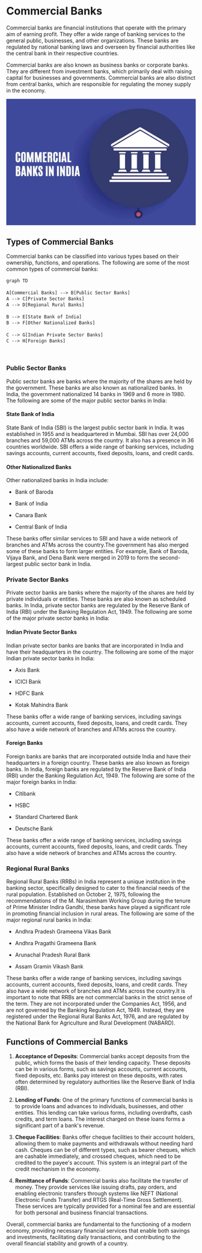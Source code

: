 # Commercial Banks
Commercial banks are financial institutions that operate with the primary aim of earning profit. They offer a wide range of banking services to the general public, businesses, and other organizations. These banks are regulated by national banking laws and overseen by financial authorities like the central bank in their respective countries.

Commercial banks are also known as business banks or corporate banks. They are different from investment banks, which primarily deal with raising capital for businesses and governments. Commercial banks are also distinct from central banks, which are responsible for regulating the money supply in the economy.


![Commercial Bankas](image-1.png)
## Types of Commercial Banks

Commercial banks can be classified into various types based on their ownership, functions, and operations. The following are some of the most common types of commercial banks:


```mermaid
graph TD

A[Commercial Banks] --> B[Public Sector Banks]
A --> C[Private Sector Banks]
A --> D[Regional Rural Banks]

B --> E[State Bank of India]
B --> F[Other Nationalized Banks]

C --> G[Indian Private Sector Banks]
C --> H[Foreign Banks]



```


### Public Sector Banks 

Public sector banks are banks where the majority of the shares are held by the government. These banks are also known as nationalized banks. In India, the government nationalized 14 banks in 1969 and 6 more in 1980. The following are some of the major public sector banks in India:



#### State Bank of India 

State Bank of India (SBI) is the largest public sector bank in India. It was established in 1955 and is headquartered in Mumbai. SBI has over 24,000 branches and 59,000 ATMs across the country. It also has a presence in 36 countries worldwide. SBI offers a wide range of banking services, including savings accounts, current accounts, fixed deposits, loans, and credit cards.



#### Other Nationalized Banks

Other nationalized banks in India include:

- Bank of Baroda

- Bank of India

- Canara Bank

- Central Bank of India

These banks offer similar services to SBI and have a wide network of branches and ATMs across the country.The government has also merged some of these banks to form larger entities. For example, Bank of Baroda, Vijaya Bank, and Dena Bank were merged in 2019 to form the second-largest public sector bank in India.


### Private Sector Banks

Private sector banks are banks where the majority of the shares are held by private individuals or entities. These banks are also known as scheduled banks. In India, private sector banks are regulated by the Reserve Bank of India (RBI) under the Banking Regulation Act, 1949. The following are some of the major private sector banks in India:

#### Indian Private Sector Banks

Indian private sector banks are banks that are incorporated in India and have their headquarters in the country. The following are some of the major Indian private sector banks in India:

- Axis Bank

- ICICI Bank

- HDFC Bank

- Kotak Mahindra Bank

These banks offer a wide range of banking services, including savings accounts, current accounts, fixed deposits, loans, and credit cards. They also have a wide network of branches and ATMs across the country.


#### Foreign Banks

Foreign banks are banks that are incorporated outside India and have their headquarters in a foreign country. These banks are also known as foreign banks. In India, foreign banks are regulated by the Reserve Bank of India (RBI) under the Banking Regulation Act, 1949. The following are some of the major foreign banks in India:

- Citibank

- HSBC

- Standard Chartered Bank

- Deutsche Bank

These banks offer a wide range of banking services, including savings accounts, current accounts, fixed deposits, loans, and credit cards. They also have a wide network of branches and ATMs across the country.





### Regional Rural Banks

Regional Rural Banks (RRBs) in India represent a unique institution in the banking sector, specifically designed to cater to the financial needs of the rural population. Established on October 2, 1975, following the recommendations of the M. Narasimham Working Group during the tenure of Prime Minister Indira Gandhi, these banks have played a significant role in promoting financial inclusion in rural areas. The following are some of the major regional rural banks in India:

- Andhra Pradesh Grameena Vikas Bank

- Andhra Pragathi Grameena Bank

- Arunachal Pradesh Rural Bank

- Assam Gramin Vikash Bank

These banks offer a wide range of banking services, including savings accounts, current accounts, fixed deposits, loans, and credit cards. They also have a wide network of branches and ATMs across the country.It is important to note that RRBs are not commercial banks in the strict sense of the term. They are not incorporated under the Companies Act, 1956, and are not governed by the Banking Regulation Act, 1949. Instead, they are registered under the Regional Rural Banks Act, 1976, and are regulated by the National Bank for Agriculture and Rural Development (NABARD).





## Functions of Commercial Banks


1. **Acceptance of Deposits**: Commercial banks accept deposits from the public, which forms the basis of their lending capacity. These deposits can be in various forms, such as savings accounts, current accounts, fixed deposits, etc. Banks pay interest on these deposits, with rates often determined by regulatory authorities like the Reserve Bank of India (RBI).

2. **Lending of Funds**: One of the primary functions of commercial banks is to provide loans and advances to individuals, businesses, and other entities. This lending can take various forms, including overdrafts, cash credits, and term loans. The interest charged on these loans forms a significant part of a bank's revenue.

3. **Cheque Facilities**: Banks offer cheque facilities to their account holders, allowing them to make payments and withdrawals without needing hard cash. Cheques can be of different types, such as bearer cheques, which are cashable immediately, and crossed cheques, which need to be credited to the payee's account. This system is an integral part of the credit mechanism in the economy.

4. **Remittance of Funds**: Commercial banks also facilitate the transfer of money. They provide services like issuing drafts, pay orders, and enabling electronic transfers through systems like NEFT (National Electronic Funds Transfer) and RTGS (Real-Time Gross Settlement). These services are typically provided for a nominal fee and are essential for both personal and business financial transactions.

Overall, commercial banks are fundamental to the functioning of a modern economy, providing necessary financial services that enable both savings and investments, facilitating daily transactions, and contributing to the overall financial stability and growth of a country.